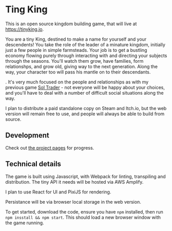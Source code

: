 # Ting King

This is an open source kingdom building game, that will live at https://tinyking.io.

You are a tiny King, destined to make a name for yourself and your descendents! You take the role of the leader of a minature kingdom, initially just a few people in simple farmsteads. Your job is to get a bustling economy flowing purely through interacting with and directing your subjects through the seasons. You'll watch them grow, have families, form relationshps, and grow old, giving way to the next generation. Along the way, your character too will pass his mantle on to their descendants.

. It's very much focused on the people and relationships as with my previous game [Sol Trader](https://soltrader.net/) - not everyone will be happy about your choices, and you'll have to deal with a number of difficult social situations along the way.

I plan to distribute a paid standalone copy on Steam and Itch.io, but the web version will remain free to use, and people will always be able to build from source.

## Development

Check out [the project pages](https://github.com/chrismdp/tinyking/projects/) for progress.

## Technical details

The game is built using Javascript, with Webpack for linting, transpiling and distribution. The tiny API it needs will be hosted via AWS Amplify.

I plan to use React for UI and PixiJS for rendering.

Persistance will be via browser local storage in the web version.

To get started, download the code, ensure you have `npm` installed, then run `npm insstall && npm start`. This should load a new browser window with the game running.
